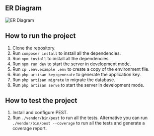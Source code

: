 ## ER Diagram

![ER Diagram](https://github.com/fevinta/laravel-asessment/blob/main/storage/er_diagram.png?raw=true)

## How to run the project

1. Clone the repository.
2. Run `composer install` to install all the dependencies.
3. Run `npm install` to install all the dependencies.
4. Run `npm run dev` to start the server in development mode.
5. Run `cp .env.example .env` to create a copy of the environment file.
6. Run `php artisan key:generate` to generate the application key.
7. Run `php artisan migrate` to migrate the database.
8. Run `php artisan serve` to start the server in development mode.

## How to test the project

1. Install and configure PEST.
2. Run `./vendor/bin/pest` to run all the tests. Alternative you can run `./vendor/bin/pest --coverage` to run all the tests and generate a coverage report.
